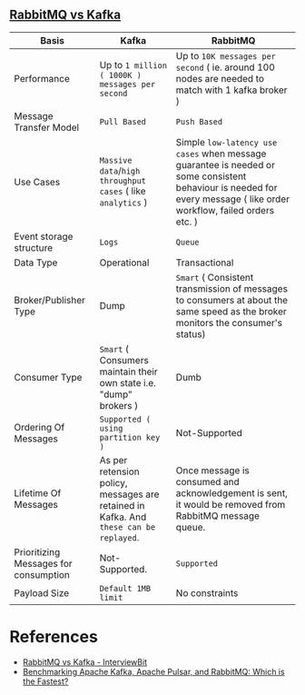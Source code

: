 
## [RabbitMQ vs Kafka](https://www.interviewbit.com/blog/rabbitmq-vs-kafka)

Basis                                 | Kafka                                                                              | RabbitMQ                                                                                                                                                           |
---------------------------------------|------------------------------------------------------------------------------------|--------------------------------------------------------------------------------------------------------------------------------------------------------------------|
Performance | Up to `1 million ( 1000K ) messages per second`                                     | Up to `10K messages per second` ( ie. around 100 nodes are needed to match with 1 kafka broker )                                                                     |                                                                                             |
Message Transfer Model | `Pull Based`                                                                        | `Push Based`                                                                                                                                                       |                                                                                             |
Use Cases | `Massive data`/`high throughput cases` ( like `analytics` )                            | Simple `low-latency use cases` when message guarantee is needed or some consistent behaviour is needed for every message ( like order workflow, failed orders etc. ) |                                                                                             |
Event storage structure | `Logs`                                                                             | `Queue`                                                                                                                                                            |                                                                                             |
Data Type | Operational                                                                        | Transactional                                                                                                                                                      |                                                                                             |
Broker/Publisher Type | Dump                                                                               | `Smart` ( Consistent transmission of messages to consumers at about the same speed as the broker monitors the consumer's status)                                   |                                                                                             |
Consumer Type | `Smart` ( Consumers maintain their own state i.e. "dump" brokers )                  | Dumb                                                                                                                                                               |                                                                                             |
Ordering Of Messages                  | `Supported ( using partition key )`                                                  | Not-Supported                                                                                                                                                      |
Lifetime Of Messages                  | As per retension policy, messages are retained in Kafka. And `these can be replayed`. | Once message is consumed and acknowledgement is sent, it would be removed from RabbitMQ message queue.                                                             |
Prioritizing Messages for consumption | Not-Supported.                                                                     | `Supported`                                                                                                                                                          |                                                                                             |
Payload Size | `Default 1MB limit`                                                                 | No constraints                                                                                                                                                     |                                                                                             |

# References
- [RabbitMQ vs Kafka - InterviewBit](https://www.interviewbit.com/kafka-interview-questions/#rabbitmq-vs-kafka)
- [Benchmarking Apache Kafka, Apache Pulsar, and RabbitMQ: Which is the Fastest?](https://www.confluent.io/blog/kafka-fastest-messaging-system/)
